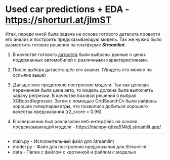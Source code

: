 # Used car predictions + EDA - https://shorturl.at/jlmST
Итак, передо мной была задача на основе готового датасета провести его анализ и построить предсказывающую модель. Так же нужно было разместить готовое решение на платформе **_Streamlint_**.

1. В качестве готового [датасета](https://raw.githubusercontent.com/evgpat/edu_stepik_from_idea_to_mvp/main/datasets/cars.csv) были выбраны данные о ценах подержанных автомобилей с различными характеристиками.

2. После выбора датасета шёл его анализ. (Увидеть его можно по сслылке выше)
3. Дальше мне предстояло построение модели. Так как целевая переменная была цена авто, то модель должна была выполнять задачу регресии. В качестве базовой решения я выбрал XGBoostRegressor. Затем с помощью GridSearchCv были найдены хорошие гиперпараметры, что позволило добиться хорошего качества предсказания (r2_score = 0.96)
4. В завершении был реализован веб-интерфейс на основе предсказывающей модели -  https://mainpy-qttxa514tdj.streamlit.app/

---
* main.py - Исполнительный файл для Streamlint
* model.py - Файл для построения предсказания для Streamlint
* data - Папка с файлом с картинкой и файлом с моделью
